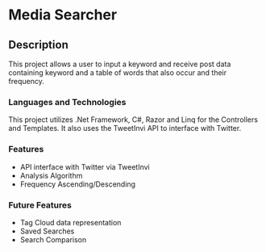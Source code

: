 # Media Searcher

## Description
This project allows a user to input a keyword and receive post data containing keyword and a table of words that also occur and their frequency.

### Languages and Technologies
This project utilizes .Net Framework, C#, Razor and Linq for the Controllers and Templates. It also uses the TweetInvi API to interface with Twitter.

### Features
  * API interface with Twitter via TweetInvi
  * Analysis Algorithm
  * Frequency Ascending/Descending

### Future Features
  * Tag Cloud data representation
  * Saved Searches
  * Search Comparison
